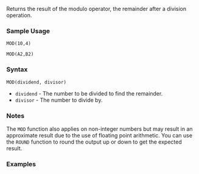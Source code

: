Returns the result of the modulo operator, the remainder after a division operation.

### Sample Usage

`MOD(10,4)`

`MOD(A2,B2)`

### Syntax

`MOD(dividend, divisor)`

* `dividend` - The number to be divided to find the remainder.
* `divisor` - The number to divide by.

### Notes

The `MOD` function also applies on non-integer numbers but may result in an approximate result due to the use of floating point arithmetic. You can use the `ROUND` function to round the output up or down to get the expected result.

### Examples